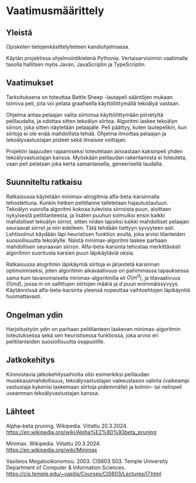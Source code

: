 # Vaatimusmäärittely

## Yleistä

Opiskelen tietojenkäsittelytieteen kandiohjelmassa.

Käytän projektissa ohjelmointikielenä Pythonia. Vertaisarvioinnin vaatimalla tasolla hallitsen myös Javan, JavaScriptin ja TypeScriptin.

## Vaatimukset

Tarkoituksena on toteuttaa Battle Sheep -lautapeli sääntöjen mukaan toimiva peli, jota voi pelata graafisella käyttöliittymällä tekoälyä vastaan.

Ohjelma antaa pelaajan valita siirtonsa käyttöliittymään piirretyltä pelilaudalta, ja odottaa sitten tekoälyn siirtoa. Algoritmi laskee tekoälyn siirron, joka sitten näytetään pelaajalle. Peli päättyy, kuten lautepelikin, kun siirtoja ei ole enää mahdollista tehdä. Ohjelma ilmoittaa pelaajan ja tekoälyvastustajan pisteet sekä ilmaisee voittajan.

Projektin laajuuden rajaamiseksi toteutetaan ainoastaan kaksinpeli yhden tekoälyvastustajan kanssa. Myöskään pelilaudan rakentamista ei toteuteta, vaan peli pelataan joka kerta samanlaisella, geneerisellä laudalla.

## Suunniteltu ratkaisu

Ratkaisussa käytetään minimax-alrogitmia alfa-beta-karsinnalla tehostettuna. Kunkin hetken pelitilanne talletetaan hajautustauluun. Tekoälyn vuorolla algoritmi kokoaa tulevista siirroista puun, aloittaen nykyisestä pelitilanteesta, ja lisäten puuhun solmuiksi ensin kaikki mahdolliset tekoälyn siirrot, sitten niiden lapsiksi kaikki mahdolliset pelaajan seuraavat siirrot ja niin edelleen. Tätä tehdään tiettyyn syvyyteen asti. Lehtisolmut käydään läpi heuristisen funktion avulla, joka arvioi tilanteiden suosiollisuutta tekoälylle. Näistä minimax-algoritmi laskee parhaan mahdollisen seuraavan siirron. Alfa-beta-karsinta tehostaa merkittävästi algoritmin suoritusta karsien puun läpikäytäviä oksia.

Ratkaisussa alogritmin läpikäymiä siirtoja ei järjestetä karsinnan optimoimiseksi, joten algoritmin aikavaativuus on pahimmassa tapauksessa sama kuin tavanomaisella minimax-algoritmilla eli $O(m^{d}$), ja tilavaativuus $O(md)$, jossa $m$ on sallittujen siirtojen määrä ja $d$ puun enimmäissyvyys. Käytännössä alfa-beta-karsinta yleensä nopeuttaa vaihtoehtojen läpikäyntiä huomattavasti.

## Ongelman ydin

Harjoitustyön ydin on parhaan pelitilanteen laskevan minimax-algoritmin toteutuksessa sekä sen heuristisessa funktiossa, joka arvioi eri pelitilanteiden suosiollisuutta osapuolille.

## Jatkokehitys

Kiinnostavia jatkokehitysaihioita olisi esimerkiksi pelilaudan muokkausmahdollisuus, tekoälyvastustajan vaikeustason valinta (vaikeampi vastustaja kykenisi laskemaan siirtoja pidemmälle) ja kolmin- tai nelinpeli useamman tekoälyvastustajan kanssa.

## Lähteet

Alpha–beta pruning. Wikipedia. Viitattu 20.3.2024. https://en.wikipedia.org/wiki/Alpha%E2%80%93beta_pruning

Minimax. Wikipedia. Viitattu 20.3.2024. https://en.wikipedia.org/wiki/Minimax

Vasileios Megalooikonomou. 2003. CIS603 S03. Temple University Department of Computer & Information Sciences. https://cis.temple.edu/~vasilis/Courses/CIS603/Lectures/l7.html
